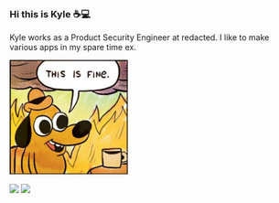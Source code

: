 ### Hi this is Kyle ☕💻

Kyle works as a Product Security Engineer at redacted. I like to make various apps in my spare time ex.

<img src="./thisisfine.png" alt="Thisisfine" height="200">

<a href="https://www.youtube.com/channel/UCeSBNDhEqcQSfeR8LEcD-NA"><img src="https://img.shields.io/badge/Youtube-FF0000?style=for-the-badge&logo=twitch&logoColor=white"></img></a>
<a href="https://www.twitch.tv/b3nac_sec"><img src="https://img.shields.io/badge/Twitch-9146FF?style=for-the-badge&logo=twitch&logoColor=white"></img></a>

